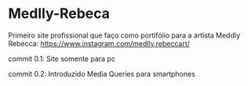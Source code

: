 # Medlly-Rebeca
Primeiro site profissional que faço como portifólio para a artista Meddly Rebecca: https://www.instagram.com/medlly.rebeccart/

commit 0.1: Site somente para pc

commit 0.2: Introduzido Media Queries para smartphones
